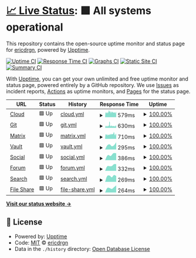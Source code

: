 # [📈 Live Status](https://status.drgn.xyz): <!--live status--> **🟩 All systems operational**

This repository contains the open-source uptime monitor and status page for [ericdrgn](https://status.drgn.xyz), powered by [Upptime](https://github.com/upptime/upptime).

[![Uptime CI](https://github.com/ericdrgn/drgnstats/workflows/Uptime%20CI/badge.svg)](https://github.com/upptime/upptime/actions?query=workflow%3A%22Uptime+CI%22)
[![Response Time CI](https://github.com/ericdrgn/drgnstats/workflows/Response%20Time%20CI/badge.svg)](https://github.com/upptime/upptime/actions?query=workflow%3A%22Response+Time+CI%22)
[![Graphs CI](https://github.com/ericdrgn/drgnstats/workflows/Graphs%20CI/badge.svg)](https://github.com/upptime/upptime/actions?query=workflow%3A%22Graphs+CI%22)
[![Static Site CI](https://github.com/ericdrgn/drgnstats/workflows/Static%20Site%20CI/badge.svg)](https://github.com/upptime/upptime/actions?query=workflow%3A%22Static+Site+CI%22)
[![Summary CI](https://github.com/ericdrgn/drgnstats/workflows/Summary%20CI/badge.svg)](https://github.com/upptime/upptime/actions?query=workflow%3A%22Summary+CI%22)

With [Upptime](https://upptime.js.org), you can get your own unlimited and free uptime monitor and status page, powered entirely by a GitHub repository. We use [Issues](https://github.com/ericdrgn/drgnstats/issues) as incident reports, [Actions](https://github.com/ericdrgn/drgnstats/actions) as uptime monitors, and [Pages](https://status.drgn.xyz) for the status page.

<!--start: status pages-->
<!-- This summary is generated by Upptime (https://github.com/upptime/upptime) -->
<!-- Do not edit this manually, your changes will be overwritten -->
<!-- prettier-ignore -->
| URL | Status | History | Response Time | Uptime |
| --- | ------ | ------- | ------------- | ------ |
| <img alt="" src="https://res.cloudinary.com/drgn/image/upload/v1617220764/favicon_n61otn.png" height="13"> [Cloud](https://cloud.drgn.xyz) | 🟩 Up | [cloud.yml](https://github.com/ericdrgn/drgnstatus/commits/HEAD/history/cloud.yml) | <details><summary><img alt="Response time graph" src="./graphs/cloud/response-time-week.png" height="20"> 579ms</summary><br><a href="https://status.drgn.xyz/history/cloud"><img alt="Response time 579" src="https://img.shields.io/endpoint?url=https%3A%2F%2Fraw.githubusercontent.com%2Fericdrgn%2Fdrgnstatus%2FHEAD%2Fapi%2Fcloud%2Fresponse-time.json"></a><br><a href="https://status.drgn.xyz/history/cloud"><img alt="24-hour response time 471" src="https://img.shields.io/endpoint?url=https%3A%2F%2Fraw.githubusercontent.com%2Fericdrgn%2Fdrgnstatus%2FHEAD%2Fapi%2Fcloud%2Fresponse-time-day.json"></a><br><a href="https://status.drgn.xyz/history/cloud"><img alt="7-day response time 579" src="https://img.shields.io/endpoint?url=https%3A%2F%2Fraw.githubusercontent.com%2Fericdrgn%2Fdrgnstatus%2FHEAD%2Fapi%2Fcloud%2Fresponse-time-week.json"></a><br><a href="https://status.drgn.xyz/history/cloud"><img alt="30-day response time 579" src="https://img.shields.io/endpoint?url=https%3A%2F%2Fraw.githubusercontent.com%2Fericdrgn%2Fdrgnstatus%2FHEAD%2Fapi%2Fcloud%2Fresponse-time-month.json"></a><br><a href="https://status.drgn.xyz/history/cloud"><img alt="1-year response time 579" src="https://img.shields.io/endpoint?url=https%3A%2F%2Fraw.githubusercontent.com%2Fericdrgn%2Fdrgnstatus%2FHEAD%2Fapi%2Fcloud%2Fresponse-time-year.json"></a></details> | <details><summary><a href="https://status.drgn.xyz/history/cloud">100.00%</a></summary><a href="https://status.drgn.xyz/history/cloud"><img alt="All-time uptime 100.00%" src="https://img.shields.io/endpoint?url=https%3A%2F%2Fraw.githubusercontent.com%2Fericdrgn%2Fdrgnstatus%2FHEAD%2Fapi%2Fcloud%2Fuptime.json"></a><br><a href="https://status.drgn.xyz/history/cloud"><img alt="24-hour uptime 100.00%" src="https://img.shields.io/endpoint?url=https%3A%2F%2Fraw.githubusercontent.com%2Fericdrgn%2Fdrgnstatus%2FHEAD%2Fapi%2Fcloud%2Fuptime-day.json"></a><br><a href="https://status.drgn.xyz/history/cloud"><img alt="7-day uptime 100.00%" src="https://img.shields.io/endpoint?url=https%3A%2F%2Fraw.githubusercontent.com%2Fericdrgn%2Fdrgnstatus%2FHEAD%2Fapi%2Fcloud%2Fuptime-week.json"></a><br><a href="https://status.drgn.xyz/history/cloud"><img alt="30-day uptime 100.00%" src="https://img.shields.io/endpoint?url=https%3A%2F%2Fraw.githubusercontent.com%2Fericdrgn%2Fdrgnstatus%2FHEAD%2Fapi%2Fcloud%2Fuptime-month.json"></a><br><a href="https://status.drgn.xyz/history/cloud"><img alt="1-year uptime 100.00%" src="https://img.shields.io/endpoint?url=https%3A%2F%2Fraw.githubusercontent.com%2Fericdrgn%2Fdrgnstatus%2FHEAD%2Fapi%2Fcloud%2Fuptime-year.json"></a></details>
| <img alt="" src="https://res.cloudinary.com/drgn/image/upload/v1617220764/favicon_n61otn.png" height="13"> [Git](https://git.drgn.xyz) | 🟩 Up | [git.yml](https://github.com/ericdrgn/drgnstatus/commits/HEAD/history/git.yml) | <details><summary><img alt="Response time graph" src="./graphs/git/response-time-week.png" height="20"> 630ms</summary><br><a href="https://status.drgn.xyz/history/git"><img alt="Response time 630" src="https://img.shields.io/endpoint?url=https%3A%2F%2Fraw.githubusercontent.com%2Fericdrgn%2Fdrgnstatus%2FHEAD%2Fapi%2Fgit%2Fresponse-time.json"></a><br><a href="https://status.drgn.xyz/history/git"><img alt="24-hour response time 572" src="https://img.shields.io/endpoint?url=https%3A%2F%2Fraw.githubusercontent.com%2Fericdrgn%2Fdrgnstatus%2FHEAD%2Fapi%2Fgit%2Fresponse-time-day.json"></a><br><a href="https://status.drgn.xyz/history/git"><img alt="7-day response time 630" src="https://img.shields.io/endpoint?url=https%3A%2F%2Fraw.githubusercontent.com%2Fericdrgn%2Fdrgnstatus%2FHEAD%2Fapi%2Fgit%2Fresponse-time-week.json"></a><br><a href="https://status.drgn.xyz/history/git"><img alt="30-day response time 630" src="https://img.shields.io/endpoint?url=https%3A%2F%2Fraw.githubusercontent.com%2Fericdrgn%2Fdrgnstatus%2FHEAD%2Fapi%2Fgit%2Fresponse-time-month.json"></a><br><a href="https://status.drgn.xyz/history/git"><img alt="1-year response time 630" src="https://img.shields.io/endpoint?url=https%3A%2F%2Fraw.githubusercontent.com%2Fericdrgn%2Fdrgnstatus%2FHEAD%2Fapi%2Fgit%2Fresponse-time-year.json"></a></details> | <details><summary><a href="https://status.drgn.xyz/history/git">100.00%</a></summary><a href="https://status.drgn.xyz/history/git"><img alt="All-time uptime 100.00%" src="https://img.shields.io/endpoint?url=https%3A%2F%2Fraw.githubusercontent.com%2Fericdrgn%2Fdrgnstatus%2FHEAD%2Fapi%2Fgit%2Fuptime.json"></a><br><a href="https://status.drgn.xyz/history/git"><img alt="24-hour uptime 100.00%" src="https://img.shields.io/endpoint?url=https%3A%2F%2Fraw.githubusercontent.com%2Fericdrgn%2Fdrgnstatus%2FHEAD%2Fapi%2Fgit%2Fuptime-day.json"></a><br><a href="https://status.drgn.xyz/history/git"><img alt="7-day uptime 100.00%" src="https://img.shields.io/endpoint?url=https%3A%2F%2Fraw.githubusercontent.com%2Fericdrgn%2Fdrgnstatus%2FHEAD%2Fapi%2Fgit%2Fuptime-week.json"></a><br><a href="https://status.drgn.xyz/history/git"><img alt="30-day uptime 100.00%" src="https://img.shields.io/endpoint?url=https%3A%2F%2Fraw.githubusercontent.com%2Fericdrgn%2Fdrgnstatus%2FHEAD%2Fapi%2Fgit%2Fuptime-month.json"></a><br><a href="https://status.drgn.xyz/history/git"><img alt="1-year uptime 100.00%" src="https://img.shields.io/endpoint?url=https%3A%2F%2Fraw.githubusercontent.com%2Fericdrgn%2Fdrgnstatus%2FHEAD%2Fapi%2Fgit%2Fuptime-year.json"></a></details>
| <img alt="" src="https://res.cloudinary.com/drgn/image/upload/v1617220764/favicon_n61otn.png" height="13"> [Matrix](https://matrix.drgn.im) | 🟩 Up | [matrix.yml](https://github.com/ericdrgn/drgnstatus/commits/HEAD/history/matrix.yml) | <details><summary><img alt="Response time graph" src="./graphs/matrix/response-time-week.png" height="20"> 710ms</summary><br><a href="https://status.drgn.xyz/history/matrix"><img alt="Response time 710" src="https://img.shields.io/endpoint?url=https%3A%2F%2Fraw.githubusercontent.com%2Fericdrgn%2Fdrgnstatus%2FHEAD%2Fapi%2Fmatrix%2Fresponse-time.json"></a><br><a href="https://status.drgn.xyz/history/matrix"><img alt="24-hour response time 652" src="https://img.shields.io/endpoint?url=https%3A%2F%2Fraw.githubusercontent.com%2Fericdrgn%2Fdrgnstatus%2FHEAD%2Fapi%2Fmatrix%2Fresponse-time-day.json"></a><br><a href="https://status.drgn.xyz/history/matrix"><img alt="7-day response time 710" src="https://img.shields.io/endpoint?url=https%3A%2F%2Fraw.githubusercontent.com%2Fericdrgn%2Fdrgnstatus%2FHEAD%2Fapi%2Fmatrix%2Fresponse-time-week.json"></a><br><a href="https://status.drgn.xyz/history/matrix"><img alt="30-day response time 710" src="https://img.shields.io/endpoint?url=https%3A%2F%2Fraw.githubusercontent.com%2Fericdrgn%2Fdrgnstatus%2FHEAD%2Fapi%2Fmatrix%2Fresponse-time-month.json"></a><br><a href="https://status.drgn.xyz/history/matrix"><img alt="1-year response time 710" src="https://img.shields.io/endpoint?url=https%3A%2F%2Fraw.githubusercontent.com%2Fericdrgn%2Fdrgnstatus%2FHEAD%2Fapi%2Fmatrix%2Fresponse-time-year.json"></a></details> | <details><summary><a href="https://status.drgn.xyz/history/matrix">100.00%</a></summary><a href="https://status.drgn.xyz/history/matrix"><img alt="All-time uptime 100.00%" src="https://img.shields.io/endpoint?url=https%3A%2F%2Fraw.githubusercontent.com%2Fericdrgn%2Fdrgnstatus%2FHEAD%2Fapi%2Fmatrix%2Fuptime.json"></a><br><a href="https://status.drgn.xyz/history/matrix"><img alt="24-hour uptime 100.00%" src="https://img.shields.io/endpoint?url=https%3A%2F%2Fraw.githubusercontent.com%2Fericdrgn%2Fdrgnstatus%2FHEAD%2Fapi%2Fmatrix%2Fuptime-day.json"></a><br><a href="https://status.drgn.xyz/history/matrix"><img alt="7-day uptime 100.00%" src="https://img.shields.io/endpoint?url=https%3A%2F%2Fraw.githubusercontent.com%2Fericdrgn%2Fdrgnstatus%2FHEAD%2Fapi%2Fmatrix%2Fuptime-week.json"></a><br><a href="https://status.drgn.xyz/history/matrix"><img alt="30-day uptime 100.00%" src="https://img.shields.io/endpoint?url=https%3A%2F%2Fraw.githubusercontent.com%2Fericdrgn%2Fdrgnstatus%2FHEAD%2Fapi%2Fmatrix%2Fuptime-month.json"></a><br><a href="https://status.drgn.xyz/history/matrix"><img alt="1-year uptime 100.00%" src="https://img.shields.io/endpoint?url=https%3A%2F%2Fraw.githubusercontent.com%2Fericdrgn%2Fdrgnstatus%2FHEAD%2Fapi%2Fmatrix%2Fuptime-year.json"></a></details>
| <img alt="" src="https://res.cloudinary.com/drgn/image/upload/v1617220764/favicon_n61otn.png" height="13"> [Vault](https://vault.drgn.xyz) | 🟩 Up | [vault.yml](https://github.com/ericdrgn/drgnstatus/commits/HEAD/history/vault.yml) | <details><summary><img alt="Response time graph" src="./graphs/vault/response-time-week.png" height="20"> 295ms</summary><br><a href="https://status.drgn.xyz/history/vault"><img alt="Response time 295" src="https://img.shields.io/endpoint?url=https%3A%2F%2Fraw.githubusercontent.com%2Fericdrgn%2Fdrgnstatus%2FHEAD%2Fapi%2Fvault%2Fresponse-time.json"></a><br><a href="https://status.drgn.xyz/history/vault"><img alt="24-hour response time 329" src="https://img.shields.io/endpoint?url=https%3A%2F%2Fraw.githubusercontent.com%2Fericdrgn%2Fdrgnstatus%2FHEAD%2Fapi%2Fvault%2Fresponse-time-day.json"></a><br><a href="https://status.drgn.xyz/history/vault"><img alt="7-day response time 295" src="https://img.shields.io/endpoint?url=https%3A%2F%2Fraw.githubusercontent.com%2Fericdrgn%2Fdrgnstatus%2FHEAD%2Fapi%2Fvault%2Fresponse-time-week.json"></a><br><a href="https://status.drgn.xyz/history/vault"><img alt="30-day response time 295" src="https://img.shields.io/endpoint?url=https%3A%2F%2Fraw.githubusercontent.com%2Fericdrgn%2Fdrgnstatus%2FHEAD%2Fapi%2Fvault%2Fresponse-time-month.json"></a><br><a href="https://status.drgn.xyz/history/vault"><img alt="1-year response time 295" src="https://img.shields.io/endpoint?url=https%3A%2F%2Fraw.githubusercontent.com%2Fericdrgn%2Fdrgnstatus%2FHEAD%2Fapi%2Fvault%2Fresponse-time-year.json"></a></details> | <details><summary><a href="https://status.drgn.xyz/history/vault">100.00%</a></summary><a href="https://status.drgn.xyz/history/vault"><img alt="All-time uptime 100.00%" src="https://img.shields.io/endpoint?url=https%3A%2F%2Fraw.githubusercontent.com%2Fericdrgn%2Fdrgnstatus%2FHEAD%2Fapi%2Fvault%2Fuptime.json"></a><br><a href="https://status.drgn.xyz/history/vault"><img alt="24-hour uptime 100.00%" src="https://img.shields.io/endpoint?url=https%3A%2F%2Fraw.githubusercontent.com%2Fericdrgn%2Fdrgnstatus%2FHEAD%2Fapi%2Fvault%2Fuptime-day.json"></a><br><a href="https://status.drgn.xyz/history/vault"><img alt="7-day uptime 100.00%" src="https://img.shields.io/endpoint?url=https%3A%2F%2Fraw.githubusercontent.com%2Fericdrgn%2Fdrgnstatus%2FHEAD%2Fapi%2Fvault%2Fuptime-week.json"></a><br><a href="https://status.drgn.xyz/history/vault"><img alt="30-day uptime 100.00%" src="https://img.shields.io/endpoint?url=https%3A%2F%2Fraw.githubusercontent.com%2Fericdrgn%2Fdrgnstatus%2FHEAD%2Fapi%2Fvault%2Fuptime-month.json"></a><br><a href="https://status.drgn.xyz/history/vault"><img alt="1-year uptime 100.00%" src="https://img.shields.io/endpoint?url=https%3A%2F%2Fraw.githubusercontent.com%2Fericdrgn%2Fdrgnstatus%2FHEAD%2Fapi%2Fvault%2Fuptime-year.json"></a></details>
| <img alt="" src="https://res.cloudinary.com/drgn/image/upload/v1617220764/favicon_n61otn.png" height="13"> [Social](https://drgn.social) | 🟩 Up | [social.yml](https://github.com/ericdrgn/drgnstatus/commits/HEAD/history/social.yml) | <details><summary><img alt="Response time graph" src="./graphs/social/response-time-week.png" height="20"> 386ms</summary><br><a href="https://status.drgn.xyz/history/social"><img alt="Response time 386" src="https://img.shields.io/endpoint?url=https%3A%2F%2Fraw.githubusercontent.com%2Fericdrgn%2Fdrgnstatus%2FHEAD%2Fapi%2Fsocial%2Fresponse-time.json"></a><br><a href="https://status.drgn.xyz/history/social"><img alt="24-hour response time 377" src="https://img.shields.io/endpoint?url=https%3A%2F%2Fraw.githubusercontent.com%2Fericdrgn%2Fdrgnstatus%2FHEAD%2Fapi%2Fsocial%2Fresponse-time-day.json"></a><br><a href="https://status.drgn.xyz/history/social"><img alt="7-day response time 386" src="https://img.shields.io/endpoint?url=https%3A%2F%2Fraw.githubusercontent.com%2Fericdrgn%2Fdrgnstatus%2FHEAD%2Fapi%2Fsocial%2Fresponse-time-week.json"></a><br><a href="https://status.drgn.xyz/history/social"><img alt="30-day response time 386" src="https://img.shields.io/endpoint?url=https%3A%2F%2Fraw.githubusercontent.com%2Fericdrgn%2Fdrgnstatus%2FHEAD%2Fapi%2Fsocial%2Fresponse-time-month.json"></a><br><a href="https://status.drgn.xyz/history/social"><img alt="1-year response time 386" src="https://img.shields.io/endpoint?url=https%3A%2F%2Fraw.githubusercontent.com%2Fericdrgn%2Fdrgnstatus%2FHEAD%2Fapi%2Fsocial%2Fresponse-time-year.json"></a></details> | <details><summary><a href="https://status.drgn.xyz/history/social">100.00%</a></summary><a href="https://status.drgn.xyz/history/social"><img alt="All-time uptime 100.00%" src="https://img.shields.io/endpoint?url=https%3A%2F%2Fraw.githubusercontent.com%2Fericdrgn%2Fdrgnstatus%2FHEAD%2Fapi%2Fsocial%2Fuptime.json"></a><br><a href="https://status.drgn.xyz/history/social"><img alt="24-hour uptime 100.00%" src="https://img.shields.io/endpoint?url=https%3A%2F%2Fraw.githubusercontent.com%2Fericdrgn%2Fdrgnstatus%2FHEAD%2Fapi%2Fsocial%2Fuptime-day.json"></a><br><a href="https://status.drgn.xyz/history/social"><img alt="7-day uptime 100.00%" src="https://img.shields.io/endpoint?url=https%3A%2F%2Fraw.githubusercontent.com%2Fericdrgn%2Fdrgnstatus%2FHEAD%2Fapi%2Fsocial%2Fuptime-week.json"></a><br><a href="https://status.drgn.xyz/history/social"><img alt="30-day uptime 100.00%" src="https://img.shields.io/endpoint?url=https%3A%2F%2Fraw.githubusercontent.com%2Fericdrgn%2Fdrgnstatus%2FHEAD%2Fapi%2Fsocial%2Fuptime-month.json"></a><br><a href="https://status.drgn.xyz/history/social"><img alt="1-year uptime 100.00%" src="https://img.shields.io/endpoint?url=https%3A%2F%2Fraw.githubusercontent.com%2Fericdrgn%2Fdrgnstatus%2FHEAD%2Fapi%2Fsocial%2Fuptime-year.json"></a></details>
| <img alt="" src="https://res.cloudinary.com/drgn/image/upload/v1617220764/favicon_n61otn.png" height="13"> [Forum](https://forum.drgn.systems) | 🟩 Up | [forum.yml](https://github.com/ericdrgn/drgnstatus/commits/HEAD/history/forum.yml) | <details><summary><img alt="Response time graph" src="./graphs/forum/response-time-week.png" height="20"> 332ms</summary><br><a href="https://status.drgn.xyz/history/forum"><img alt="Response time 332" src="https://img.shields.io/endpoint?url=https%3A%2F%2Fraw.githubusercontent.com%2Fericdrgn%2Fdrgnstatus%2FHEAD%2Fapi%2Fforum%2Fresponse-time.json"></a><br><a href="https://status.drgn.xyz/history/forum"><img alt="24-hour response time 352" src="https://img.shields.io/endpoint?url=https%3A%2F%2Fraw.githubusercontent.com%2Fericdrgn%2Fdrgnstatus%2FHEAD%2Fapi%2Fforum%2Fresponse-time-day.json"></a><br><a href="https://status.drgn.xyz/history/forum"><img alt="7-day response time 332" src="https://img.shields.io/endpoint?url=https%3A%2F%2Fraw.githubusercontent.com%2Fericdrgn%2Fdrgnstatus%2FHEAD%2Fapi%2Fforum%2Fresponse-time-week.json"></a><br><a href="https://status.drgn.xyz/history/forum"><img alt="30-day response time 332" src="https://img.shields.io/endpoint?url=https%3A%2F%2Fraw.githubusercontent.com%2Fericdrgn%2Fdrgnstatus%2FHEAD%2Fapi%2Fforum%2Fresponse-time-month.json"></a><br><a href="https://status.drgn.xyz/history/forum"><img alt="1-year response time 332" src="https://img.shields.io/endpoint?url=https%3A%2F%2Fraw.githubusercontent.com%2Fericdrgn%2Fdrgnstatus%2FHEAD%2Fapi%2Fforum%2Fresponse-time-year.json"></a></details> | <details><summary><a href="https://status.drgn.xyz/history/forum">100.00%</a></summary><a href="https://status.drgn.xyz/history/forum"><img alt="All-time uptime 100.00%" src="https://img.shields.io/endpoint?url=https%3A%2F%2Fraw.githubusercontent.com%2Fericdrgn%2Fdrgnstatus%2FHEAD%2Fapi%2Fforum%2Fuptime.json"></a><br><a href="https://status.drgn.xyz/history/forum"><img alt="24-hour uptime 100.00%" src="https://img.shields.io/endpoint?url=https%3A%2F%2Fraw.githubusercontent.com%2Fericdrgn%2Fdrgnstatus%2FHEAD%2Fapi%2Fforum%2Fuptime-day.json"></a><br><a href="https://status.drgn.xyz/history/forum"><img alt="7-day uptime 100.00%" src="https://img.shields.io/endpoint?url=https%3A%2F%2Fraw.githubusercontent.com%2Fericdrgn%2Fdrgnstatus%2FHEAD%2Fapi%2Fforum%2Fuptime-week.json"></a><br><a href="https://status.drgn.xyz/history/forum"><img alt="30-day uptime 100.00%" src="https://img.shields.io/endpoint?url=https%3A%2F%2Fraw.githubusercontent.com%2Fericdrgn%2Fdrgnstatus%2FHEAD%2Fapi%2Fforum%2Fuptime-month.json"></a><br><a href="https://status.drgn.xyz/history/forum"><img alt="1-year uptime 100.00%" src="https://img.shields.io/endpoint?url=https%3A%2F%2Fraw.githubusercontent.com%2Fericdrgn%2Fdrgnstatus%2FHEAD%2Fapi%2Fforum%2Fuptime-year.json"></a></details>
| <img alt="" src="https://res.cloudinary.com/drgn/image/upload/v1617220764/favicon_n61otn.png" height="13"> [Search](https://search.drgn.xyz) | 🟩 Up | [search.yml](https://github.com/ericdrgn/drgnstatus/commits/HEAD/history/search.yml) | <details><summary><img alt="Response time graph" src="./graphs/search/response-time-week.png" height="20"> 269ms</summary><br><a href="https://status.drgn.xyz/history/search"><img alt="Response time 269" src="https://img.shields.io/endpoint?url=https%3A%2F%2Fraw.githubusercontent.com%2Fericdrgn%2Fdrgnstatus%2FHEAD%2Fapi%2Fsearch%2Fresponse-time.json"></a><br><a href="https://status.drgn.xyz/history/search"><img alt="24-hour response time 239" src="https://img.shields.io/endpoint?url=https%3A%2F%2Fraw.githubusercontent.com%2Fericdrgn%2Fdrgnstatus%2FHEAD%2Fapi%2Fsearch%2Fresponse-time-day.json"></a><br><a href="https://status.drgn.xyz/history/search"><img alt="7-day response time 269" src="https://img.shields.io/endpoint?url=https%3A%2F%2Fraw.githubusercontent.com%2Fericdrgn%2Fdrgnstatus%2FHEAD%2Fapi%2Fsearch%2Fresponse-time-week.json"></a><br><a href="https://status.drgn.xyz/history/search"><img alt="30-day response time 269" src="https://img.shields.io/endpoint?url=https%3A%2F%2Fraw.githubusercontent.com%2Fericdrgn%2Fdrgnstatus%2FHEAD%2Fapi%2Fsearch%2Fresponse-time-month.json"></a><br><a href="https://status.drgn.xyz/history/search"><img alt="1-year response time 269" src="https://img.shields.io/endpoint?url=https%3A%2F%2Fraw.githubusercontent.com%2Fericdrgn%2Fdrgnstatus%2FHEAD%2Fapi%2Fsearch%2Fresponse-time-year.json"></a></details> | <details><summary><a href="https://status.drgn.xyz/history/search">100.00%</a></summary><a href="https://status.drgn.xyz/history/search"><img alt="All-time uptime 100.00%" src="https://img.shields.io/endpoint?url=https%3A%2F%2Fraw.githubusercontent.com%2Fericdrgn%2Fdrgnstatus%2FHEAD%2Fapi%2Fsearch%2Fuptime.json"></a><br><a href="https://status.drgn.xyz/history/search"><img alt="24-hour uptime 100.00%" src="https://img.shields.io/endpoint?url=https%3A%2F%2Fraw.githubusercontent.com%2Fericdrgn%2Fdrgnstatus%2FHEAD%2Fapi%2Fsearch%2Fuptime-day.json"></a><br><a href="https://status.drgn.xyz/history/search"><img alt="7-day uptime 100.00%" src="https://img.shields.io/endpoint?url=https%3A%2F%2Fraw.githubusercontent.com%2Fericdrgn%2Fdrgnstatus%2FHEAD%2Fapi%2Fsearch%2Fuptime-week.json"></a><br><a href="https://status.drgn.xyz/history/search"><img alt="30-day uptime 100.00%" src="https://img.shields.io/endpoint?url=https%3A%2F%2Fraw.githubusercontent.com%2Fericdrgn%2Fdrgnstatus%2FHEAD%2Fapi%2Fsearch%2Fuptime-month.json"></a><br><a href="https://status.drgn.xyz/history/search"><img alt="1-year uptime 100.00%" src="https://img.shields.io/endpoint?url=https%3A%2F%2Fraw.githubusercontent.com%2Fericdrgn%2Fdrgnstatus%2FHEAD%2Fapi%2Fsearch%2Fuptime-year.json"></a></details>
| <img alt="" src="https://res.cloudinary.com/drgn/image/upload/v1617220764/favicon_n61otn.png" height="13"> [File Share](https://share.drgn.xyz) | 🟩 Up | [file-share.yml](https://github.com/ericdrgn/drgnstatus/commits/HEAD/history/file-share.yml) | <details><summary><img alt="Response time graph" src="./graphs/file-share/response-time-week.png" height="20"> 264ms</summary><br><a href="https://status.drgn.xyz/history/file-share"><img alt="Response time 264" src="https://img.shields.io/endpoint?url=https%3A%2F%2Fraw.githubusercontent.com%2Fericdrgn%2Fdrgnstatus%2FHEAD%2Fapi%2Ffile-share%2Fresponse-time.json"></a><br><a href="https://status.drgn.xyz/history/file-share"><img alt="24-hour response time 259" src="https://img.shields.io/endpoint?url=https%3A%2F%2Fraw.githubusercontent.com%2Fericdrgn%2Fdrgnstatus%2FHEAD%2Fapi%2Ffile-share%2Fresponse-time-day.json"></a><br><a href="https://status.drgn.xyz/history/file-share"><img alt="7-day response time 264" src="https://img.shields.io/endpoint?url=https%3A%2F%2Fraw.githubusercontent.com%2Fericdrgn%2Fdrgnstatus%2FHEAD%2Fapi%2Ffile-share%2Fresponse-time-week.json"></a><br><a href="https://status.drgn.xyz/history/file-share"><img alt="30-day response time 264" src="https://img.shields.io/endpoint?url=https%3A%2F%2Fraw.githubusercontent.com%2Fericdrgn%2Fdrgnstatus%2FHEAD%2Fapi%2Ffile-share%2Fresponse-time-month.json"></a><br><a href="https://status.drgn.xyz/history/file-share"><img alt="1-year response time 264" src="https://img.shields.io/endpoint?url=https%3A%2F%2Fraw.githubusercontent.com%2Fericdrgn%2Fdrgnstatus%2FHEAD%2Fapi%2Ffile-share%2Fresponse-time-year.json"></a></details> | <details><summary><a href="https://status.drgn.xyz/history/file-share">100.00%</a></summary><a href="https://status.drgn.xyz/history/file-share"><img alt="All-time uptime 100.00%" src="https://img.shields.io/endpoint?url=https%3A%2F%2Fraw.githubusercontent.com%2Fericdrgn%2Fdrgnstatus%2FHEAD%2Fapi%2Ffile-share%2Fuptime.json"></a><br><a href="https://status.drgn.xyz/history/file-share"><img alt="24-hour uptime 100.00%" src="https://img.shields.io/endpoint?url=https%3A%2F%2Fraw.githubusercontent.com%2Fericdrgn%2Fdrgnstatus%2FHEAD%2Fapi%2Ffile-share%2Fuptime-day.json"></a><br><a href="https://status.drgn.xyz/history/file-share"><img alt="7-day uptime 100.00%" src="https://img.shields.io/endpoint?url=https%3A%2F%2Fraw.githubusercontent.com%2Fericdrgn%2Fdrgnstatus%2FHEAD%2Fapi%2Ffile-share%2Fuptime-week.json"></a><br><a href="https://status.drgn.xyz/history/file-share"><img alt="30-day uptime 100.00%" src="https://img.shields.io/endpoint?url=https%3A%2F%2Fraw.githubusercontent.com%2Fericdrgn%2Fdrgnstatus%2FHEAD%2Fapi%2Ffile-share%2Fuptime-month.json"></a><br><a href="https://status.drgn.xyz/history/file-share"><img alt="1-year uptime 100.00%" src="https://img.shields.io/endpoint?url=https%3A%2F%2Fraw.githubusercontent.com%2Fericdrgn%2Fdrgnstatus%2FHEAD%2Fapi%2Ffile-share%2Fuptime-year.json"></a></details>

<!--end: status pages-->

[**Visit our status website →**](https://status.drgn.xyz)

## 📄 License

- Powered by: [Upptime](https://github.com/upptime/upptime)
- Code: [MIT](./LICENSE) © [ericdrgn](https://status.drgn.xyz)
- Data in the `./history` directory: [Open Database License](https://opendatacommons.org/licenses/odbl/1-0/)
